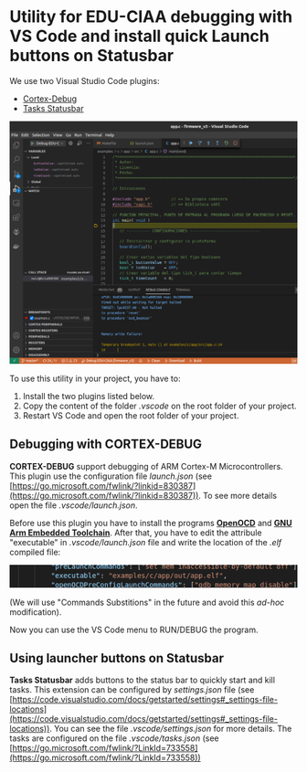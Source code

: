 # Utility for EDU-CIAA debugging with VS Code and install quick Launch buttons on Statusbar

We use two Visual Studio Code plugins:

* [Cortex-Debug](https://marketplace.visualstudio.com/items?itemName=marus25.cortex-debug)
* [Tasks Statusbar](https://marketplace.visualstudio.com/items?itemName=hediet.tasks-statusbar)

![VSCode debugging](images/vs-code-debug.png)

To use this utility in your project, you have to: 

1. Install the two plugins listed below.
2. Copy the content of the folder *.vscode* on the root folder of your project.
3. Restart VS Code and open the root folder of your project.

## Debugging with CORTEX-DEBUG

**CORTEX-DEBUG** support debugging of ARM Cortex-M Microcontrollers. This plugin use the configuration file *launch.json* (see [https://go.microsoft.com/fwlink/?linkid=830387](https://go.microsoft.com/fwlink/?linkid=830387)). To see more details open the file *.vscode/launch.json*.

Before use this plugin you have to install the programs [**OpenOCD**](http://openocd.org/) and [**GNU Arm Embedded Toolchain**](https://developer.arm.com/tools-and-software/open-source-software/developer-tools/gnu-toolchain/gnu-rm/downloads). After that, you have to edit the attribule "executable" in *.vscode/launch.json* file and write the  location of the *.elf* compiled file:

![launch.json executable](images/executable.png)

(We will use "Commands Substitions" in the future and avoid this *ad-hoc* modification).

Now you can use the VS Code menu to RUN/DEBUG the program.

## Using launcher buttons on Statusbar

**Tasks Statusbar** adds buttons to the status bar to quickly start and kill tasks. This extension can be configured by *settings.json* file (see [https://code.visualstudio.com/docs/getstarted/settings#_settings-file-locations](https://code.visualstudio.com/docs/getstarted/settings#_settings-file-locations)). You can see the file *.vscode/settings.json* for more details. 
The tasks are configured on the file *.vscode/tasks.json* (see [https://go.microsoft.com/fwlink/?LinkId=733558](https://go.microsoft.com/fwlink/?LinkId=733558))